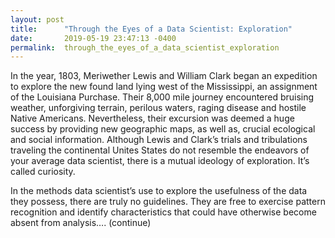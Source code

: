```yaml
---
layout: post
title:      "Through the Eyes of a Data Scientist: Exploration"
date:       2019-05-19 23:47:13 -0400
permalink:  through_the_eyes_of_a_data_scientist_exploration
---
```



In the year, 1803, Meriwether Lewis and William Clark began an expedition to explore the new found land lying west of the Mississippi, an assignment of the Louisiana Purchase. Their 8,000 mile journey encountered bruising weather, unforgiving terrain, perilous waters, raging disease and hostile Native Americans. Nevertheless, their excursion was deemed a huge success by providing new geographic maps, as well as, crucial ecological and social information. Although Lewis and Clark’s trials and tribulations traveling the continental Unites States do not resemble the endeavors of your average data scientist, there is a mutual ideology of exploration. It’s called curiosity. 

In the methods data scientist’s use to explore the usefulness of the data they possess, there are truly no guidelines. They are free to exercise pattern recognition and identify characteristics that could have otherwise become absent from analysis…. (continue)

